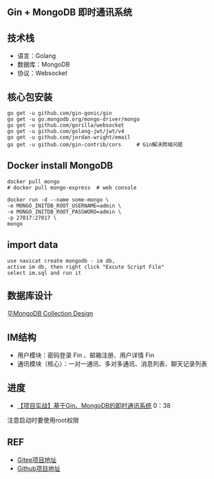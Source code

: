 ## Gin + MongoDB 即时通讯系统

## 技术栈

- 语言：Golang
- 数据库：MongoDB
- 协议：Websocket

## 核心包安装

```
go get -u github.com/gin-gonic/gin
go get -u go.mongodb.org/mongo-driver/mongo
go get -u github.com/gorilla/websocket
go get -u github.com/golang-jwt/jwt/v4
go get -u github.com/jordan-wright/email
go get -u github.com/gin-contrib/cors     # Gin解决跨域问题
```

## Docker install MongoDB

```shell
docker pull mongo
# docker pull mongo-express  # web console

docker run -d --name some-mongo \
-e MONGO_INITDB_ROOT_USERNAME=admin \
-e MONGO_INITDB_ROOT_PASSWORD=admin \
-p 27017:27017 \
mongo
```

## import data

```
use navicat create mongodb - im db,
active im db, then right click "Excute Script File"
select im.sql and run it
```

## 数据库设计

见[MongoDB Collection Design](models/model.md)

## IM结构

- 用户模块：密码登录 Fin 、邮箱注册、用户详情 Fin
- 通讯模块（核心）：一对一通讯、多对多通讯、消息列表、聊天记录列表

## 进度

- [【项目实战】基于Gin、MongoDB的即时通讯系统](https://www.bilibili.com/video/BV1YL4y1c7ZX/?p=9)  0：38

注意启动时要使用root权限

## REF

- [Gitee项目地址](https://gitee.com/getcharzp/im)
- [Github项目地址](https://github.com/getcharzp/im)